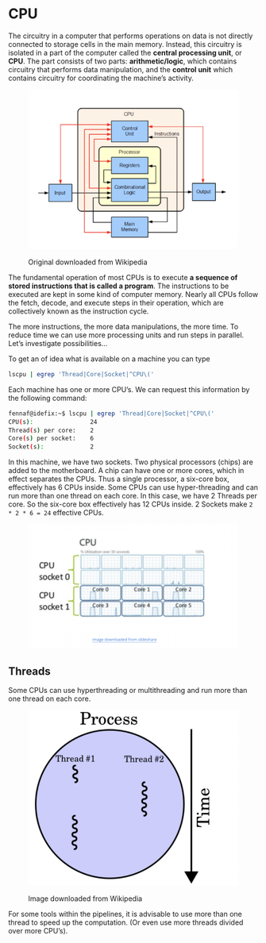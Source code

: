 # CPU

The circuitry in a computer that performs operations on data is not directly connected to storage cells in the main memory. Instead, this circuitry is isolated in a part of the computer called the **central processing unit**, or **CPU**. The part consists of two parts: **arithmetic/logic**, which contains circuitry that performs data manipulation, and the **control unit** which contains circuitry for coordinating the machine’s activity.



<figure><img src="../.gitbook/assets/cpu.png" alt=""><figcaption><p>Original downloaded from Wikipedia</p></figcaption></figure>

The fundamental operation of most CPUs is to execute **a sequence of stored instructions that is called a program**. The instructions to be executed are kept in some kind of computer memory. Nearly all CPUs follow the fetch, decode, and execute steps in their operation, which are collectively known as the instruction cycle.

The more instructions, the more data manipulations, the more time. To reduce time we can use more processing units and run steps in parallel. Let’s investigate possibilities…

To get an of idea what is available on a machine you can type

```bash
lscpu | egrep 'Thread|Core|Socket|^CPU\('
```

Each machine has one or more CPU’s. We can request this information by the following command:

```bash
fennaf@idefix:~$ lscpu | egrep 'Thread|Core|Socket|^CPU\('
CPU(s):                24
Thread(s) per core:    2
Core(s) per socket:    6
Socket(s):             2
```

In this machine, we have two sockets. Two physical processors (chips) are added to the motherboard. A chip can have one or more cores, which in effect separates the CPUs. Thus a single processor, a six-core box, effectively has 6 CPUs inside. Some CPUs can use hyper-threading and can run more than one thread on each core. In this case, we have 2 Threads per core. So the six-core box effectively has 12 CPUs inside. 2 Sockets make `2 * 2 * 6 = 24` effective CPUs.

<figure><img src="../.gitbook/assets/sockets.png" alt=""><figcaption></figcaption></figure>

## Threads

Some CPUs can use hyperthreading or multithreading and run more than one thread on each core.

<figure><img src="../.gitbook/assets/threads.png" alt=""><figcaption><p>Image downloaded from Wikipedia</p></figcaption></figure>

For some tools within the pipelines, it is advisable to use more than one thread to speed up the computation. (Or even use more threads divided over more CPU’s).
